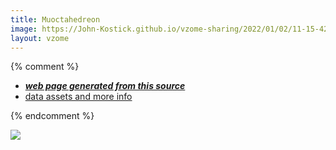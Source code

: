 ```yaml
---
title: Muoctahedreon
image: https://John-Kostick.github.io/vzome-sharing/2022/01/02/11-15-42-Muoctahedreon/Muoctahedreon.png
layout: vzome
---
```


{% comment %}
 - [***web page generated from this source***][post]
 - [data assets and more info][github]

[post]: <https://John-Kostick.github.io/vzome-sharing/2022/01/02/Muoctahedreon-11-15-42.html>
[github]: <https://github.com/John-Kostick/vzome-sharing/tree/main/2022/01/02/11-15-42-Muoctahedreon/>
{% endcomment %}

<vzome-viewer style="width: 100%; height: 65vh;"
       src="https://John-Kostick.github.io/vzome-sharing/2022/01/02/11-15-42-Muoctahedreon/Muoctahedreon.vZome" >
  <img src="https://John-Kostick.github.io/vzome-sharing/2022/01/02/11-15-42-Muoctahedreon/Muoctahedreon.png" />
</vzome-viewer>